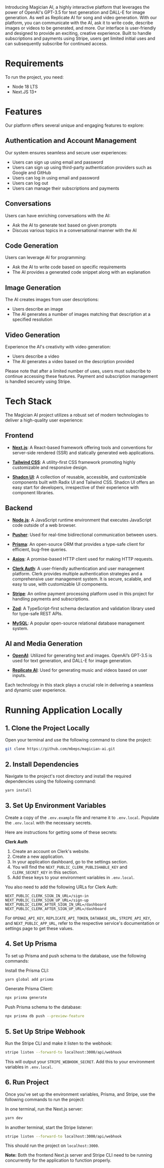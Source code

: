 Introducing Magician AI, a highly interactive platform that leverages the power of OpenAI's GPT-3.5 for text generation and DALL-E for image generation. As well as Replicate AI for song and video generation. With our platform, you can communicate with the AI, ask it to write code, describe images or videos to be generated, and more. Our interface is user-friendly and designed to provide an exciting, creative experience. Built to handle subscriptions and payments using Stripe, users get limited initial uses and can subsequently subscribe for continued access. 

# **Requirements**
To run the project, you need:
- Node 18 LTS
- Next.JS 13+

# **Features**
Our platform offers several unique and engaging features to explore:

## **Authentication and Account Management**
Our system ensures seamless and secure user experiences:
- Users can sign up using email and password
- Users can sign up using third-party authentication providers such as Google and GitHub
- Users can log in using email and password
- Users can log out
- Users can manage their subscriptions and payments

## **Conversations**
Users can have enriching conversations with the AI:
- Ask the AI to generate text based on given prompts
- Discuss various topics in a conversational manner with the AI

## **Code Generation**
Users can leverage AI for programming:
- Ask the AI to write code based on specific requirements
- The AI provides a generated code snippet along with an explanation

## **Image Generation**
The AI creates images from user descriptions:
- Users describe an image
- The AI generates a number of images matching that description at a specified resolution

## **Video Generation**
Experience the AI's creativity with video generation:
- Users describe a video 
- The AI generates a video based on the description provided

Please note that after a limited number of uses, users must subscribe to continue accessing these features. Payment and subscription management is handled securely using Stripe.

# **Tech Stack**

The Magician AI project utilizes a robust set of modern technologies to deliver a high-quality user experience:

## **Frontend**

- **[Next.js](https://nextjs.org/)**: A React-based framework offering tools and conventions for server-side rendered (SSR) and statically generated web applications.

- **[Tailwind CSS](https://tailwindcss.com/)**: A utility-first CSS framework promoting highly customizable and responsive design.

- **[Shadcn UI](https://ui.shadcn.com/)**: A collection of reusable, accessible, and customizable components built with Radix UI and Tailwind CSS. Shadcn UI offers an easy start for developers, irrespective of their experience with component libraries.

## **Backend**

- **[Node.js](https://nodejs.org/en/)**: A JavaScript runtime environment that executes JavaScript code outside of a web browser.

- **[Pusher](https://pusher.com/)**: Used for real-time bidirectional communication between users.

- **[Prisma](https://www.prisma.io/)**: An open-source ORM that provides a type-safe client for efficient, bug-free queries.

- **[Axios](https://axios-http.com/)**: A promise-based HTTP client used for making HTTP requests.

- **[Clerk Auth](https://clerk.com/)**: A user-friendly authentication and user management platform. Clerk provides multiple authentication strategies and a comprehensive user management system. It is secure, scalable, and easy to use, with customizable UI components.

- **[Stripe](https://stripe.com/)**: An online payment processing platform used in this project for handling payments and subscriptions.

- **[Zod](https://github.com/colinhacks/zod)**: A TypeScript-first schema declaration and validation library used for type-safe REST APIs.

- **[MySQL](https://www.mysql.com/)**: A popular open-source relational database management system.

## **AI and Media Generation**

- **[OpenAI](https://openai.com/)**: Utilized for generating text and images. OpenAI’s GPT-3.5 is used for text generation, and DALL-E for image generation.

- **[Replicate AI](https://replicate.com/)**: Used for generating music and videos based on user inputs.

Each technology in this stack plays a crucial role in delivering a seamless and dynamic user experience.

# **Running Application Locally**

## 1. **Clone the Project Locally**
Open your terminal and use the following command to clone the project:
```sh
git clone https://github.com/mbeps/magician-ai.git
```

## 2. **Install Dependencies**
Navigate to the project's root directory and install the required dependencies using the following command:
```sh
yarn install
```

## 3. **Set Up Environment Variables**
Create a copy of the `.env.example` file and rename it to `.env.local`. Populate the `.env.local` with the necessary secrets.

Here are instructions for getting some of these secrets:

**Clerk Auth**
1. Create an account on Clerk's website.
2. Create a new application.
3. In your application dashboard, go to the settings section.
4. You will find the `NEXT_PUBLIC_CLERK_PUBLISHABLE_KEY` and `CLERK_SECRET_KEY` in this section.
5. Add these keys to your environment variables in `.env.local`.

You also need to add the following URLs for Clerk Auth:
```
NEXT_PUBLIC_CLERK_SIGN_IN_URL=/sign-in
NEXT_PUBLIC_CLERK_SIGN_UP_URL=/sign-up
NEXT_PUBLIC_CLERK_AFTER_SIGN_IN_URL=/dashboard
NEXT_PUBLIC_CLERK_AFTER_SIGN_UP_URL=/dashboard
```

For `OPENAI_API_KEY`, `REPLICATE_API_TOKEN`, `DATABASE_URL`, `STRIPE_API_KEY`, and `NEXT_PUBLIC_APP_URL`, refer to the respective service's documentation or settings page to get these values.

## 4. **Set Up Prisma**
To set up Prisma and push schema to the database, use the following commands:

Install the Prisma CLI:
```sh
yarn global add prisma
```
Generate Prisma Client:
```sh
npx prisma generate
```
Push Prisma schema to the database:
```sh
npx prisma db push --preview-feature
```

## 5. **Set Up Stripe Webhook**
Run the Stripe CLI and make it listen to the webhook:
```sh
stripe listen --forward-to localhost:3000/api/webhook
```
This will output your `STRIPE_WEBHOOK_SECRET`. Add this to your environment variables in `.env.local`.

## 6. **Run Project**
Once you've set up the environment variables, Prisma, and Stripe, use the following commands to run the project:

In one terminal, run the Next.js server:
```sh
yarn dev
```

In another terminal, start the Stripe listener:
```sh
stripe listen --forward-to localhost:3000/api/webhook
```

This should run the project on `localhost:3000`.

**Note:** Both the frontend Next.js server and Stripe CLI need to be running concurrently for the application to function properly.